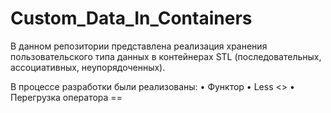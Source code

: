 # Custom_Data_In_Containers

В данном репозитории представлена реализация хранения пользовательского типа данных в контейнерах STL (последовательных, ассоциативных, неупорядоченных).

В процессе разработки были реализованы:
•	Функтор
•	Less <<Class>>
•	Перегрузка оператора ==
